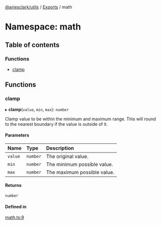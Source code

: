 [@ariesclark/utils](../README.md) / [Exports](../modules.md) / math

# Namespace: math

## Table of contents

### Functions

- [clamp](math.md#clamp)

## Functions

### clamp

▸ **clamp**(`value`, `min`, `max`): `number`

Clamp value to be within the minimum and maximum range.
This will round to the nearest boundary if the value is outside of it.

#### Parameters

| Name | Type | Description |
| :------ | :------ | :------ |
| `value` | `number` | The original value. |
| `min` | `number` | The minimum possible value. |
| `max` | `number` | The maximum possible value. |

#### Returns

`number`

#### Defined in

[math.ts:9](https://github.com/ariesclark/utils/blob/d20b945/src/math.ts#L9)
